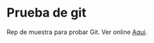 # Prueba de git
Rep de muestra para probar Git. Ver online [Aqui](https://andresangelm.github.io/Prueba/).

